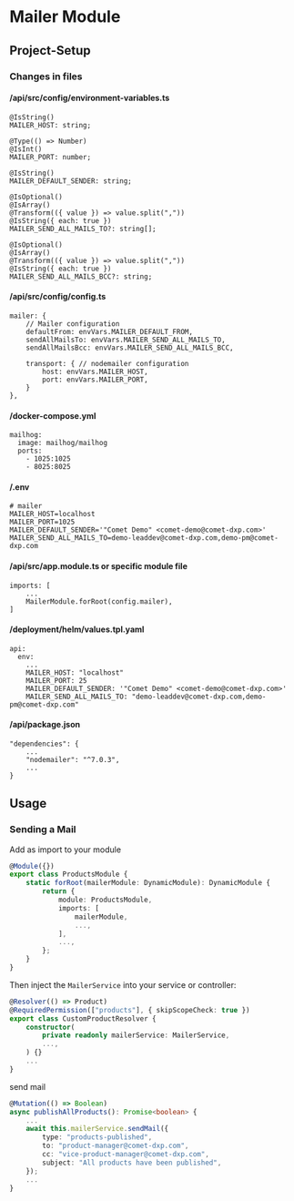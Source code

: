 # Mailer Module

## Project-Setup

### Changes in files

#### /api/src/config/environment-variables.ts

```
@IsString()
MAILER_HOST: string;

@Type(() => Number)
@IsInt()
MAILER_PORT: number;

@IsString()
MAILER_DEFAULT_SENDER: string;

@IsOptional()
@IsArray()
@Transform(({ value }) => value.split(","))
@IsString({ each: true })
MAILER_SEND_ALL_MAILS_TO?: string[];

@IsOptional()
@IsArray()
@Transform(({ value }) => value.split(","))
@IsString({ each: true })
MAILER_SEND_ALL_MAILS_BCC?: string;
```

#### /api/src/config/config.ts

```
mailer: {
    // Mailer configuration
    defaultFrom: envVars.MAILER_DEFAULT_FROM,
    sendAllMailsTo: envVars.MAILER_SEND_ALL_MAILS_TO,
    sendAllMailsBcc: envVars.MAILER_SEND_ALL_MAILS_BCC,

    transport: { // nodemailer configuration
        host: envVars.MAILER_HOST,
        port: envVars.MAILER_PORT,
    }
},
```

#### /docker-compose.yml

```
mailhog:
  image: mailhog/mailhog
  ports:
    - 1025:1025
    - 8025:8025
```

#### /.env

```
# mailer
MAILER_HOST=localhost
MAILER_PORT=1025
MAILER_DEFAULT_SENDER='"Comet Demo" <comet-demo@comet-dxp.com>'
MAILER_SEND_ALL_MAILS_TO=demo-leaddev@comet-dxp.com,demo-pm@comet-dxp.com
```

#### /api/src/app.module.ts or specific module file

```
imports: [
    ...
    MailerModule.forRoot(config.mailer),
]
```

#### /deployment/helm/values.tpl.yaml

```
api:
  env:
    ...
    MAILER_HOST: "localhost"
    MAILER_PORT: 25
    MAILER_DEFAULT_SENDER: '"Comet Demo" <comet-demo@comet-dxp.com>'
    MAILER_SEND_ALL_MAILS_TO: "demo-leaddev@comet-dxp.com,demo-pm@comet-dxp.com"
```

#### /api/package.json

```
"dependencies": {
    ...
    "nodemailer": "^7.0.3",
    ...
}
```

## Usage

### Sending a Mail

Add as import to your module

```typescript
@Module({})
export class ProductsModule {
    static forRoot(mailerModule: DynamicModule): DynamicModule {
        return {
            module: ProductsModule,
            imports: [
                mailerModule,
                ...,
            ],
            ...,
        };
    }
}
```

Then inject the `MailerService` into your service or controller:

```typescript
@Resolver(() => Product)
@RequiredPermission(["products"], { skipScopeCheck: true })
export class CustomProductResolver {
    constructor(
        private readonly mailerService: MailerService,
        ...,
    ) {}
    ...
}
```

send mail

```typescript
@Mutation(() => Boolean)
async publishAllProducts(): Promise<boolean> {
    ...
    await this.mailerService.sendMail({
        type: "products-published",
        to: "product-manager@comet-dxp.com",
        cc: "vice-product-manager@comet-dxp.com",
        subject: "All products have been published",
    });
    ...
}
```
